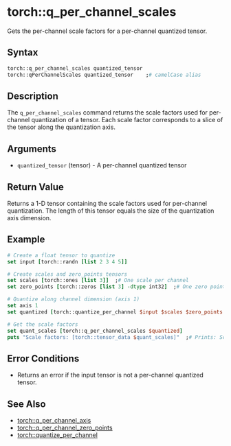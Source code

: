# torch::q_per_channel_scales

Gets the per-channel scale factors for a per-channel quantized tensor.

## Syntax

```tcl
torch::q_per_channel_scales quantized_tensor
torch::qPerChannelScales quantized_tensor    ;# camelCase alias
```

## Description

The `q_per_channel_scales` command returns the scale factors used for per-channel quantization of a tensor. Each scale factor corresponds to a slice of the tensor along the quantization axis.

## Arguments

* `quantized_tensor` (tensor) - A per-channel quantized tensor

## Return Value

Returns a 1-D tensor containing the scale factors used for per-channel quantization. The length of this tensor equals the size of the quantization axis dimension.

## Example

```tcl
# Create a float tensor to quantize
set input [torch::randn [list 2 3 4 5]]

# Create scales and zero_points tensors
set scales [torch::ones [list 3]]  ;# One scale per channel
set zero_points [torch::zeros [list 3] -dtype int32]  ;# One zero point per channel

# Quantize along channel dimension (axis 1)
set axis 1
set quantized [torch::quantize_per_channel $input $scales $zero_points $axis qint8]

# Get the scale factors
set quant_scales [torch::q_per_channel_scales $quantized]
puts "Scale factors: [torch::tensor_data $quant_scales]"  ;# Prints: Scale factors: 1 1 1
```

## Error Conditions

* Returns an error if the input tensor is not a per-channel quantized tensor.

## See Also

* [torch::q_per_channel_axis](q_per_channel_axis.md)
* [torch::q_per_channel_zero_points](q_per_channel_zero_points.md)
* [torch::quantize_per_channel](quantize_per_channel.md) 